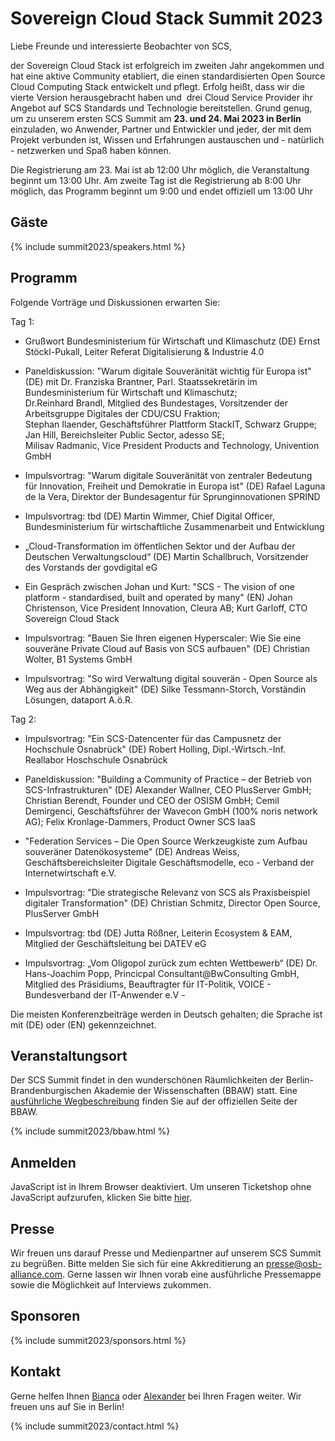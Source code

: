 # Sovereign Cloud Stack Summit 2023

Liebe Freunde und interessierte Beobachter von SCS,

der Sovereign Cloud Stack ist erfolgreich im zweiten Jahr angekommen und hat eine aktive Community etabliert, die einen standardisierten Open Source Cloud Computing Stack entwickelt und pflegt. Erfolg heißt, dass wir die vierte Version herausgebracht haben und  drei Cloud Service Provider ihr Angebot auf SCS Standards und Technologie bereitstellen. Grund genug, um zu unserem ersten SCS Summit am **23. und 24. Mai 2023 in Berlin** einzuladen, wo Anwender, Partner und Entwickler und jeder, der mit dem Projekt verbunden ist, Wissen und Erfahrungen austauschen und - natürlich - netzwerken und Spaß haben können.

Die Registrierung am 23. Mai ist ab 12:00 Uhr möglich, die Veranstaltung beginnt um 13:00 Uhr. Am zweite Tag ist die Registrierung ab 8:00 Uhr möglich, das Programm beginnt um 9:00 und endet offiziell um 13:00 Uhr

## Gäste

{% include summit2023/speakers.html %}

## Programm

Folgende Vorträge und Diskussionen erwarten Sie:

Tag 1:
* Grußwort Bundesministerium für Wirtschaft und Klimaschutz (DE)
Ernst Stöckl-Pukall, Leiter Referat Digitalisierung & Industrie 4.0

* Paneldiskussion: "Warum digitale Souveränität wichtig für Europa ist" (DE) mit
Dr. Franziska Brantner, Parl. Staatssekretärin im Bundesministerium für Wirtschaft und Klimaschutz;  
Dr.Reinhard Brandl, Mitglied des Bundestages, Vorsitzender der Arbeitsgruppe Digitales der CDU/CSU Fraktion;  
Stephan Ilaender, Geschäftsführer Plattform StackIT, Schwarz Gruppe;  
Jan Hill, Bereichsleiter Public Sector, adesso SE;  
Milisav Radmanic, Vice President Products and Technology, Univention GmbH

* Impulsvortrag: "Warum digitale Souveränität von zentraler Bedeutung für Innovation, Freiheit und Demokratie in Europa ist" (DE)
Rafael Laguna de la Vera, Direktor der Bundesagentur für Sprunginnovationen SPRIND

* Impulsvortrag: tbd (DE)
Martin Wimmer, Chief Digital Officer, Bundesministerium für wirtschaftliche Zusammenarbeit und Entwicklung

* „Cloud-Transformation im öffentlichen Sektor und der Aufbau der Deutschen Verwaltungscloud“ (DE)
Martin Schallbruch, Vorsitzender des Vorstands der govdigital eG

* Ein Gespräch zwischen Johan und Kurt: "SCS - The vision of one platform - standardised, built and operated by many" (EN)
Johan Christenson, Vice President Innovation, Cleura AB;
Kurt Garloff, CTO Sovereign Cloud Stack

* Impulsvortrag: "Bauen Sie Ihren eigenen Hyperscaler: Wie Sie eine souveräne Private Cloud auf Basis von SCS aufbauen" (DE)
Christian Wolter, B1 Systems GmbH

* Impulsvortrag: "So wird Verwaltung digital souverän - Open Source als Weg aus der Abhängigkeit" (DE)
Silke Tessmann-Storch, Vorständin Lösungen, dataport A.ö.R.

Tag 2:
* Impulsvortrag: "Ein SCS-Datencenter für das Campusnetz der Hochschule Osnabrück" (DE)
Robert Holling, Dipl.-Wirtsch.-Inf. Reallabor Hoschschule Osnabrück

* Paneldiskussion: "Building a Community of Practice – der Betrieb von SCS-Infrastrukturen" (DE)
Alexander Wallner, CEO PlusServer GmbH;
Christian Berendt, Founder und CEO der OSISM GmbH;
Cemil Demirgenci, Geschäftsführer der Wavecon GmbH (100% noris network AG);
Felix Kronlage-Dammers, Product Owner SCS IaaS

* "Federation Services – Die Open Source Werkzeugkiste zum Aufbau souveräner Datenökosysteme" (DE)
Andreas Weiss, Geschäftsbereichsleiter Digitale Geschäftsmodelle, eco - Verband der Internetwirtschaft e.V.

* Impulsvortrag: "Die strategische Relevanz von SCS als Praxisbeispiel digitaler Transformation" (DE)
Christian Schmitz, Director Open Source, PlusServer GmbH

* Impulsvortrag: tbd (DE)
Jutta Rößner, Leiterin Ecosystem & EAM, Mitglied der Geschäftsleitung bei DATEV eG

* Impulsvortrag: „Vom Oligopol zurück zum echten Wettbewerb“ (DE)
Dr. Hans-Joachim Popp, Princicpal Consultant@BwConsulting GmbH, Mitglied des Präsidiums, Beauftragter für IT-Politik, VOICE - Bundesverband der IT-Anwender e.V -


Die meisten Konferenzbeiträge werden in Deutsch gehalten; die Sprache ist mit (DE) oder (EN) gekennzeichnet.

## Veranstaltungsort

Der SCS Summit findet in den wunderschönen Räumlichkeiten der Berlin-Brandenburgischen Akademie der Wissenschaften (BBAW) statt.
Eine [ausführliche Wegbeschreibung](https://veranstaltungszentrum.bbaw.de/en/directions) finden Sie auf der offiziellen Seite der BBAW.

{% include summit2023/bbaw.html %}

## Anmelden

<pretix-widget event="https://events.scs.community/scs-summit-2023"></pretix-widget>
<noscript>
   <div class="pretix-widget">
        <div class="pretix-widget-info-message">
            JavaScript ist in Ihrem Browser deaktiviert. Um unseren Ticketshop ohne JavaScript aufzurufen, klicken Sie bitte <a target="_blank" rel="noopener" href="https://events.scs.community/scs-summit-2023">hier</a>.
        </div>
    </div>
</noscript>

## Presse

Wir freuen uns darauf Presse und Medienpartner auf unserem SCS Summit zu begrüßen. Bitte melden Sie sich für eine Akkreditierung an [presse@osb-alliance.com](mailto:presse@osb-alliance.com). Gerne lassen wir Ihnen vorab eine ausführliche Pressemappe sowie die Möglichkeit auf Interviews zukommen.

## Sponsoren

{% include summit2023/sponsors.html %}

## Kontakt

Gerne helfen Ihnen [Bianca](https://scs.community/hollery) oder [Alexander](https://scs.community/diab) bei Ihren Fragen weiter. Wir freuen uns auf Sie in Berlin!

{% include summit2023/contact.html %}
